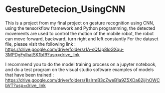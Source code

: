 # GestureDetecion_UsingCNN
This is a project from my final project on gesture recognition using CNN, using the tensorkflow framework and Python programming, the detected movements are used to control the motion of the mobile robot, the robot can move forward, backward, turn right and left constantly
For the dataset file, please visit the following link : https://drive.google.com/drive/folders/1A-sQfJp8loGXqu-3MPDgFylhatSK1bf9?usp=drive_link

I recommend you to do the model training process on a jupyter notebook, and do a test program on the visual studio software
examples of models that have been trained : https://drive.google.com/drive/folders/1IsIrmB3cZweB1a9Z5XDa62ijihOWCbVT?usp=drive_link

